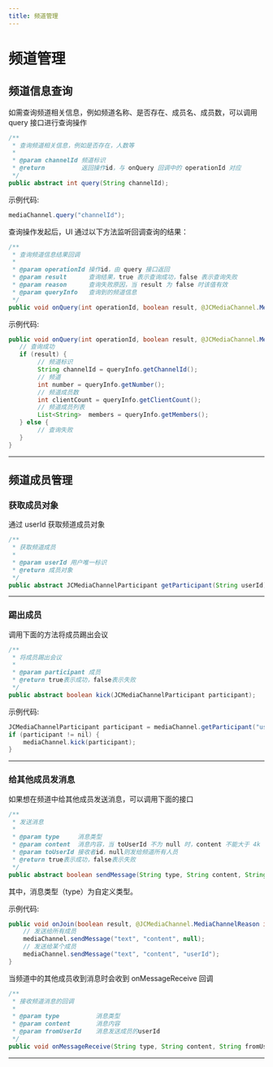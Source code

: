 ```yaml
---
title: 频道管理
---
```

# 频道管理

## 频道信息查询

如需查询频道相关信息，例如频道名称、是否存在、成员名、成员数，可以调用 query 接口进行查询操作

```java
/**
 * 查询频道相关信息，例如是否存在，人数等
 *
 * @param channelId 频道标识
 * @return          返回操作id，与 onQuery 回调中的 operationId 对应
 */
public abstract int query(String channelId);
```

示例代码:

```java
mediaChannel.query("channelId");
```

查询操作发起后，UI 通过以下方法监听回调查询的结果：

```java
/**
 * 查询频道信息结果回调
 *
 * @param operationId 操作id，由 query 接口返回
 * @param result      查询结果，true 表示查询成功，false 表示查询失败
 * @param reason      查询失败原因，当 result 为 false 时该值有效
 * @param queryInfo   查询到的频道信息
 */
public void onQuery(int operationId, boolean result, @JCMediaChannel.MediaChannelReason int reason, JCMediaChannelQueryInfo queryInfo);
```

示例代码:

```java
public void onQuery(int operationId, boolean result, @JCMediaChannel.MediaChannelReason int reason, JCMediaChannelQueryInfo queryInfo) {
   // 查询成功
   if (result) {
        // 频道标识
        String channelId = queryInfo.getChannelId();
        // 频道
        int number = queryInfo.getNumber();
        // 频道成员数
        int clientCount = queryInfo.getClientCount();
        // 频道成员列表
        List<String>  members = queryInfo.getMembers();
   } else {
        // 查询失败
   }
}
```

-----

## 频道成员管理

### 获取成员对象

通过 userId 获取频道成员对象

```java
/**
 * 获取频道成员
 *
 * @param userId 用户唯一标识
 * @return 成员对象
 */
public abstract JCMediaChannelParticipant getParticipant(String userId);
```

-----

### 踢出成员

调用下面的方法将成员踢出会议

```java
/**
 * 将成员踢出会议
 *
 * @param participant 成员
 * @return true表示成功，false表示失败
 */
public abstract boolean kick(JCMediaChannelParticipant participant);
```

示例代码:

```java
JCMediaChannelParticipant participant = mediaChannel.getParticipant("userId");
if (participant != nil) {
    mediaChannel.kick(participant);
}
```

-----

### 给其他成员发消息

如果想在频道中给其他成员发送消息，可以调用下面的接口

```java
/**
 * 发送消息
 *
 * @param type     消息类型
 * @param content  消息内容，当 toUserId 不为 null 时，content 不能大于 4k
 * @param toUserId 接收者id，null则发给频道所有人员
 * @return true表示成功，false表示失败
 */
public abstract boolean sendMessage(String type, String content, String toUserId);
```

其中，消息类型（type）为自定义类型。

示例代码:

```java
public void onJoin(boolean result, @JCMediaChannel.MediaChannelReason int reason, String channelId) {
    // 发送给所有成员
    mediaChannel.sendMessage("text", "content", null);
    // 发送给某个成员
    mediaChannel.sendMessage("text", "content", "userId");
}
```

当频道中的其他成员收到消息时会收到 onMessageReceive 回调

```java
/**
 * 接收频道消息的回调
 *
 * @param type          消息类型
 * @param content       消息内容
 * @param fromUserId    消息发送成员的userId
 */
public void onMessageReceive(String type, String content, String fromUserId);
```

-----
